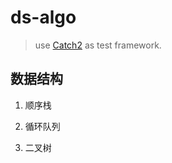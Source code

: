 # ds-algo

> use [Catch2](https://github.com/catchorg/Catch2 "Catch2") as test framework. 

## 数据结构

1. 顺序栈

2. 循环队列

3. 二叉树
